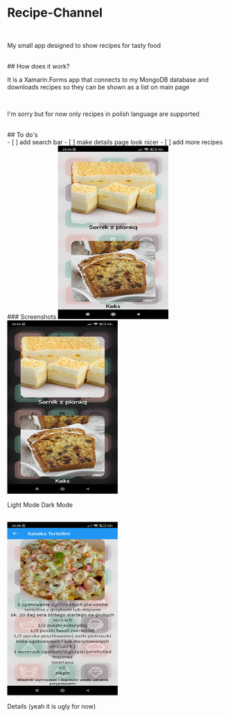 # Recipe-Channel
<br>
<p>My small app designed to show recipes for tasty food</p>
<br>
## How does it work?
<br>
<p>It is a Xamarin.Forms app that connects to my MongoDB database and downloads recipes so they can be shown as a list on main page</p>
<br>
<p>I'm sorry but for now only recipes in polish language are supported</p>
<br>
## To do's
<br>
- [ ] add search bar
- [ ] make details page look nicer
- [ ] add more recipes
<br>
### Screenshots
<img src="https://raw.githubusercontent.com/theKapcioszek/Recipe-Channel/master/screenshots/1680292650639.jpg" height=400 width=255/><img src="https://raw.githubusercontent.com/theKapcioszek/Recipe-Channel/master/screenshots/1680292650653.jpg" height=400 width=255/>
<br>
<p>Light Mode       Dark Mode</p>
<br>
<img src="https://raw.githubusercontent.com/theKapcioszek/Recipe-Channel/master/screenshots/1680292650627.jpg" height=400 width=255/>
<br>
<p>Details (yeah it is ugly for now)</p>
